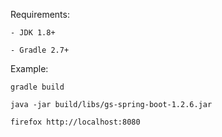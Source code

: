 Requirements:

	- JDK 1.8+

	- Gradle 2.7+
	
Example:

	gradle build

	java -jar build/libs/gs-spring-boot-1.2.6.jar

	firefox http://localhost:8080

